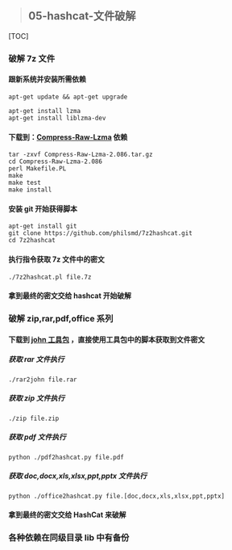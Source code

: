 > ## 05-hashcat-文件破解

[TOC]

### 破解 7z 文件

#### 跟新系统并安装所需依赖

```shell
apt-get update && apt-get upgrade

apt-get install lzma
apt-get install liblzma-dev
```

#### 下载到：[Compress-Raw-Lzma](https://metacpan.org/release/Compress-Raw-Lzma) 依赖

```shell
tar -zxvf Compress-Raw-Lzma-2.086.tar.gz
cd Compress-Raw-Lzma-2.086
perl Makefile.PL
make 
make test
make install
```

#### 安装 git 开始获得脚本

```shell
apt-get install git
git clone https://github.com/philsmd/7z2hashcat.git
cd 7z2hashcat
```

#### 执行指令获取 7z 文件中的密文

```shell
./7z2hashcat.pl file.7z
```

#### 拿到最终的密文交给 hashcat 开始破解

### 破解 zip,rar,pdf,office 系列

#### 下载到 [john 工具包](https://www.openwall.com/john/) ，直接使用工具包中的脚本获取到文件密文

##### 获取 rar 文件执行

```shell
./rar2john file.rar
```

##### 获取 zip 文件执行

```shell
./zip file.zip
```

##### 获取 pdf 文件执行

```shell
python ./pdf2hashcat.py file.pdf
```

##### 获取 doc,docx,xls,xlsx,ppt,pptx 文件执行

```shell
python ./office2hashcat.py file.[doc,docx,xls,xlsx,ppt,pptx]
```

#### 拿到最终的密文交给 HashCat 来破解

### 各种依赖在同级目录 lib 中有备份
